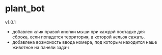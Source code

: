 # plant_bot
v1.0.1
- добавлен клик правой кнопки мыши при каждой постадке для сброка, если попадется территория, в которой нельзя сажать.
- добавлена возмоность ввода номера, под которым находится наше животное на панели задач
